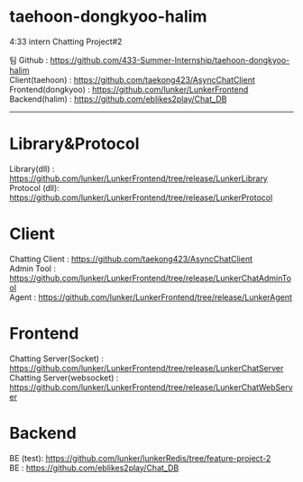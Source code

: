 # taehoon-dongkyoo-halim  
4:33 intern Chatting Project#2  

팀 Github : https://github.com/433-Summer-Internship/taehoon-dongkyoo-halim  
Client(taehoon) :  https://github.com/taekong423/AsyncChatClient  
Frontend(dongkyoo) : https://github.com/lunker/LunkerFrontend   
Backend(halim) : https://github.com/eblikes2play/Chat_DB

--------------------------------------------------------------

# Library&Protocol
Library(dll) : https://github.com/lunker/LunkerFrontend/tree/release/LunkerLibrary  
Protocol (dll): https://github.com/lunker/LunkerFrontend/tree/release/LunkerProtocol  

# Client
Chatting Client : https://github.com/taekong423/AsyncChatClient  
Admin Tool : https://github.com/lunker/LunkerFrontend/tree/release/LunkerChatAdminTool  
Agent : https://github.com/lunker/LunkerFrontend/tree/release/LunkerAgent    

# Frontend
Chatting Server(Socket) : https://github.com/lunker/LunkerFrontend/tree/release/LunkerChatServer  
Chatting Server(websocket) : https://github.com/lunker/LunkerFrontend/tree/release/LunkerChatWebServer    

# Backend
BE (test): https://github.com/lunker/lunkerRedis/tree/feature-project-2  
BE : https://github.com/eblikes2play/Chat_DB

